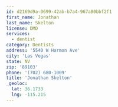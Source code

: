 ```yaml
---
id: d2169d9a-0699-42ab-b7a4-967a80bbf2f1
first_name: Jonathan
last_name: Skelton
license: DMD
services:
  - dentist
category: Dentists
address: '5540 W Harmon Ave'
city: 'Las Vegas'
state: NV
zip: '89103'
phone: '(702) 680-1009'
title: 'Jonathan Skelton'
_geoloc:
  lat: 36.1733
  lng: -115.215
---
```

